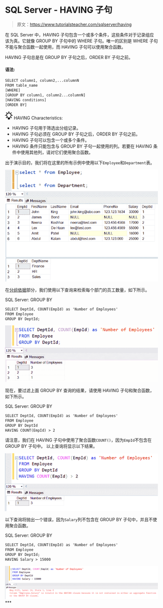 # SQL Server - HAVING 子句

> 原文：<https://www.tutorialsteacher.com/sqlserver/having>

在 SQL Server 中，HAVING 子句包含一个或多个条件，这些条件对于记录组应该为真。它就像 GROUP BY 子句中的 WHERE 子句。唯一的区别是 WHERE 子句不能与聚合函数一起使用，而 HAVING 子句可以使用聚合函数。

HAVING 子句总是在 GROUP BY 子句之后，ORDER BY 子句之前。

#### 语法:

```
SELECT column1, column2,...columnN 
FROM table_name
[WHERE]
[GROUP BY column1, column2...columnN]
[HAVING conditions]
[ORDER BY] 
```

![](img/85db52f5404f0c468e1b194aa487d6a1.png)  HAVING Characteristics:

*   HAVING 子句用于筛选出分组记录。
*   HAVING 子句必须在 GROUP BY 子句之后，ORDER BY 子句之前。
*   HAVING 子句可以包含一个或多个条件。
*   HAVING 条件只能包含与 GROUP BY 子句一起使用的列。若要在 HAVING 条件中使用其他列，请对它们使用聚合函数。

出于演示目的，我们将在这里的所有示例中使用以下`Employee`和`Department`表。

[![+ operator in select query](img/10196b90c13e5c72d4939e1eb6fb595a.png)](../../Content/images/sqlserver/demo-tables.png)

在[分组依据](/sqlserver/groupby)部分，我们使用以下查询来检索每个部门的员工数量，如下所示。

SQL Server: GROUP BY 

```
SELECT DeptId, COUNT(EmpId) as 'Number of Employees' 
FROM Employee
GROUP BY DeptId; 
```

[![+ operator in select query](img/62ac81435e37728d5d906aa85068a7c4.png)](../../Content/images/sqlserver/groupby2.png)

现在，要过滤上面 GROUP BY 查询的结果，请使用 HAVING 子句和聚合函数，如下所示。

SQL Server: GROUP BY 

```
SELECT DeptId, COUNT(EmpId) as 'Number of Employees' 
FROM Employee
GROUP BY DeptId
HAVING COUNT(EmpId) > 2 
```

请注意，我们在 HAVING 子句中使用了聚合函数`COUNT()`，因为`EmpId`不包含在 GROUP BY 子句中。 以上查询将显示以下结果。

[![+ operator in select query](img/ce1f4815116fa3c86fe992e308b50a03.png)](../../Content/images/sqlserver/having1.png)

以下查询将抛出一个错误，因为`Salary`列不包含在 GROUP BY 子句中，并且不使用聚合函数。

SQL Server: GROUP BY 

```
SELECT DeptId, COUNT(EmpId) as 'Number of Employees' 
FROM Employee
GROUP BY DeptId;
HAVING Salary > 15000 
```

[![+ operator in select query](img/aa1386c73d239544f9135790c1b1cb24.png)](../../Content/images/sqlserver/having2.png)***
